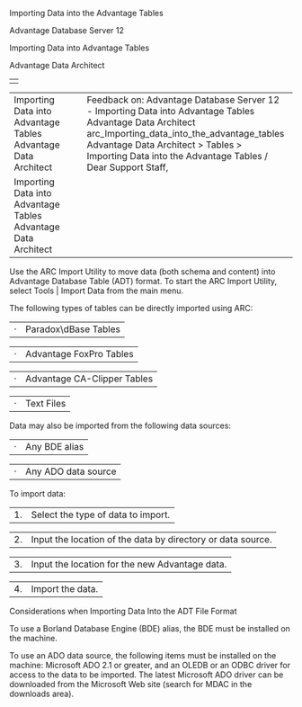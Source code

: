 Importing Data into the Advantage Tables




Advantage Database Server 12  

Importing Data into Advantage Tables

Advantage Data Architect

|  |
| --- |
|  |

|  |  |  |  |  |
| --- | --- | --- | --- | --- |
| Importing Data into Advantage Tables  Advantage Data Architect |  |  | Feedback on: Advantage Database Server 12 - Importing Data into Advantage Tables Advantage Data Architect arc\_Importing\_data\_into\_the\_advantage\_tables Advantage Data Architect > Tables > Importing Data into the Advantage Tables / Dear Support Staff, |  |
| Importing Data into Advantage Tables  Advantage Data Architect |  |  |  |  |

Use the ARC Import Utility to move data (both schema and content) into Advantage Database Table (ADT) format. To start the ARC Import Utility, select Tools | Import Data from the main menu.

The following types of tables can be directly imported using ARC:

|  |  |
| --- | --- |
| · | Paradox\dBase Tables |

|  |  |
| --- | --- |
| · | Advantage FoxPro Tables |

|  |  |
| --- | --- |
| · | Advantage CA-Clipper Tables |

|  |  |
| --- | --- |
| · | Text Files |

Data may also be imported from the following data sources:

|  |  |
| --- | --- |
| · | Any BDE alias |

|  |  |
| --- | --- |
| · | Any ADO data source |

To import data:

|  |  |
| --- | --- |
| 1. | Select the type of data to import. |

|  |  |
| --- | --- |
| 2. | Input the location of the data by directory or data source. |

|  |  |
| --- | --- |
| 3. | Input the location for the new Advantage data. |

|  |  |
| --- | --- |
| 4. | Import the data. |

Considerations when Importing Data Into the ADT File Format

To use a Borland Database Engine (BDE) alias, the BDE must be installed on the machine.

To use an ADO data source, the following items must be installed on the machine: Microsoft ADO 2.1 or greater, and an OLEDB or an ODBC driver for access to the data to be imported. The latest Microsoft ADO driver can be downloaded from the Microsoft Web site (search for MDAC in the downloads area).